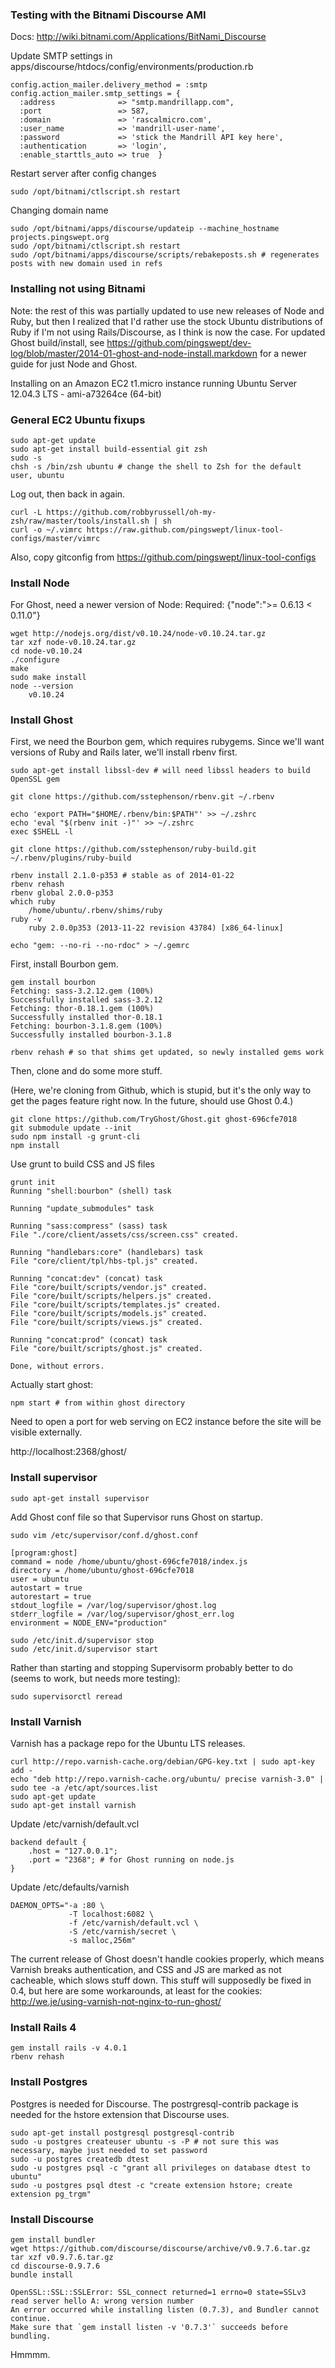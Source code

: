 ### Testing with the Bitnami Discourse AMI ###

Docs: http://wiki.bitnami.com/Applications/BitNami_Discourse

Update SMTP settings in apps/discourse/htdocs/config/environments/production.rb

    config.action_mailer.delivery_method = :smtp
    config.action_mailer.smtp_settings = {
      :address              => "smtp.mandrillapp.com",
      :port                 => 587,
      :domain               => 'rascalmicro.com',
      :user_name            => 'mandrill-user-name',
      :password             => 'stick the Mandrill API key here',
      :authentication       => 'login',
      :enable_starttls_auto => true  }

Restart server after config changes

    sudo /opt/bitnami/ctlscript.sh restart

Changing domain name

    sudo /opt/bitnami/apps/discourse/updateip --machine_hostname projects.pingswept.org
    sudo /opt/bitnami/ctlscript.sh restart
    sudo /opt/bitnami/apps/discourse/scripts/rebakeposts.sh # regenerates posts with new domain used in refs

### Installing not using Bitnami ###

Note: the rest of this was partially updated to use new releases of Node and Ruby, but then I realized that I'd rather use the stock Ubuntu distributions of Ruby if I'm not using Rails/Discourse, as I think is now the case. For updated Ghost build/install, see https://github.com/pingswept/dev-log/blob/master/2014-01-ghost-and-node-install.markdown for a newer guide for just Node and Ghost.

Installing on an Amazon EC2 t1.micro instance running Ubuntu Server 12.04.3 LTS - ami-a73264ce (64-bit)

### General EC2 Ubuntu fixups ###

    sudo apt-get update
    sudo apt-get install build-essential git zsh
    sudo -s
    chsh -s /bin/zsh ubuntu # change the shell to Zsh for the default user, ubuntu

Log out, then back in again.

    curl -L https://github.com/robbyrussell/oh-my-zsh/raw/master/tools/install.sh | sh
    curl -o ~/.vimrc https://raw.github.com/pingswept/linux-tool-configs/master/vimrc

Also, copy gitconfig from https://github.com/pingswept/linux-tool-configs

### Install Node ###

For Ghost, need a newer version of Node: Required: {"node":">= 0.6.13 < 0.11.0"}

    wget http://nodejs.org/dist/v0.10.24/node-v0.10.24.tar.gz
    tar xzf node-v0.10.24.tar.gz
    cd node-v0.10.24
    ./configure
    make
    sudo make install
    node --version
        v0.10.24

### Install Ghost ###

First, we need the Bourbon gem, which requires rubygems. Since we'll want versions of Ruby and Rails later, we'll install rbenv first.

    sudo apt-get install libssl-dev # will need libssl headers to build OpenSSL gem

    git clone https://github.com/sstephenson/rbenv.git ~/.rbenv
    
    echo 'export PATH="$HOME/.rbenv/bin:$PATH"' >> ~/.zshrc
    echo 'eval "$(rbenv init -)"' >> ~/.zshrc
    exec $SHELL -l
    
    git clone https://github.com/sstephenson/ruby-build.git ~/.rbenv/plugins/ruby-build
    
    rbenv install 2.1.0-p353 # stable as of 2014-01-22
    rbenv rehash
    rbenv global 2.0.0-p353
    which ruby
        /home/ubuntu/.rbenv/shims/ruby
    ruby -v
        ruby 2.0.0p353 (2013-11-22 revision 43784) [x86_64-linux]

    echo "gem: --no-ri --no-rdoc" > ~/.gemrc

First, install Bourbon gem.

    gem install bourbon
    Fetching: sass-3.2.12.gem (100%)
    Successfully installed sass-3.2.12
    Fetching: thor-0.18.1.gem (100%)
    Successfully installed thor-0.18.1
    Fetching: bourbon-3.1.8.gem (100%)
    Successfully installed bourbon-3.1.8
    
    rbenv rehash # so that shims get updated, so newly installed gems work

Then, clone and do some more stuff.

(Here, we're cloning from Github, which is stupid, but it's the only way to get the pages feature right now. In the future, should use Ghost 0.4.)

    git clone https://github.com/TryGhost/Ghost.git ghost-696cfe7018
    git submodule update --init
    sudo npm install -g grunt-cli
    npm install

Use grunt to build CSS and JS files

    grunt init
    Running "shell:bourbon" (shell) task
    
    Running "update_submodules" task
    
    Running "sass:compress" (sass) task
    File "./core/client/assets/css/screen.css" created.
    
    Running "handlebars:core" (handlebars) task
    File "core/client/tpl/hbs-tpl.js" created.
    
    Running "concat:dev" (concat) task
    File "core/built/scripts/vendor.js" created.
    File "core/built/scripts/helpers.js" created.
    File "core/built/scripts/templates.js" created.
    File "core/built/scripts/models.js" created.
    File "core/built/scripts/views.js" created.
    
    Running "concat:prod" (concat) task
    File "core/built/scripts/ghost.js" created.
    
    Done, without errors.

Actually start ghost:

    npm start # from within ghost directory

Need to open a port for web serving on EC2 instance before the site will be visible externally.

http://localhost:2368/ghost/

### Install supervisor ###

    sudo apt-get install supervisor

Add Ghost conf file so that Supervisor runs Ghost on startup.

    sudo vim /etc/supervisor/conf.d/ghost.conf

    [program:ghost]
    command = node /home/ubuntu/ghost-696cfe7018/index.js
    directory = /home/ubuntu/ghost-696cfe7018
    user = ubuntu
    autostart = true
    autorestart = true
    stdout_logfile = /var/log/supervisor/ghost.log
    stderr_logfile = /var/log/supervisor/ghost_err.log
    environment = NODE_ENV="production"

    sudo /etc/init.d/supervisor stop
    sudo /etc/init.d/supervisor start
    
Rather than starting and stopping Supervisorm probably better to do (seems to work, but needs more testing):

    sudo supervisorctl reread

### Install Varnish ###

Varnish has a package repo for the Ubuntu LTS releases.

    curl http://repo.varnish-cache.org/debian/GPG-key.txt | sudo apt-key add -
    echo "deb http://repo.varnish-cache.org/ubuntu/ precise varnish-3.0" | sudo tee -a /etc/apt/sources.list
    sudo apt-get update
    sudo apt-get install varnish

Update /etc/varnish/default.vcl

    backend default {
        .host = "127.0.0.1";
        .port = "2368"; # for Ghost running on node.js
    }

Update /etc/defaults/varnish

    DAEMON_OPTS="-a :80 \
                 -T localhost:6082 \
                 -f /etc/varnish/default.vcl \
                 -S /etc/varnish/secret \                                                                     
                 -s malloc,256m"

The current release of Ghost doesn't handle cookies properly, which means Varnish breaks authentication, and CSS and JS are marked as not cacheable, which slows stuff down. This stuff will supposedly be fixed in 0.4, but here are some workarounds, at least for the cookies: http://we.je/using-varnish-not-nginx-to-run-ghost/

### Install Rails 4 ###

    gem install rails -v 4.0.1
    rbenv rehash

### Install Postgres ###

Postgres is needed for Discourse. The postrgresql-contrib package is needed for the hstore extension that Discourse uses.

    sudo apt-get install postgresql postgresql-contrib
    sudo -u postgres createuser ubuntu -s -P # not sure this was necessary, maybe just needed to set password
    sudo -u postgres createdb dtest
    sudo -u postgres psql -c "grant all privileges on database dtest to ubuntu"
    sudo -u postgres psql dtest -c "create extension hstore; create extension pg_trgm"

### Install Discourse ###

    gem install bundler
    wget https://github.com/discourse/discourse/archive/v0.9.7.6.tar.gz
    tar xzf v0.9.7.6.tar.gz
    cd discourse-0.9.7.6
    bundle install
    
    OpenSSL::SSL::SSLError: SSL_connect returned=1 errno=0 state=SSLv3 read server hello A: wrong version number
    An error occurred while installing listen (0.7.3), and Bundler cannot continue.
    Make sure that `gem install listen -v '0.7.3'` succeeds before bundling.

Hmmmm.
